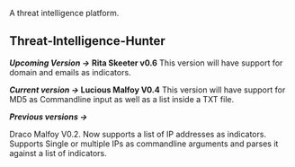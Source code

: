 A threat intelligence platform.

<h2> Threat-Intelligence-Hunter</h2>

<b><i>Upcoming Version -></b></i> <b>Rita Skeeter v0.6</b>
This version will have support for domain and emails as indicators. 

<b><i>Current version -> </b></i><b>Lucious Malfoy V0.4</b>
This version will have support for MD5 as Commandline input as well as a list inside a TXT file.

<b><i>Previous versions -> </b></i>

Draco Malfoy V0.2.
Now supports a list of IP addresses as indicators.
Supports Single or multiple IPs as commandline arguments and parses it against a list of indicators.
